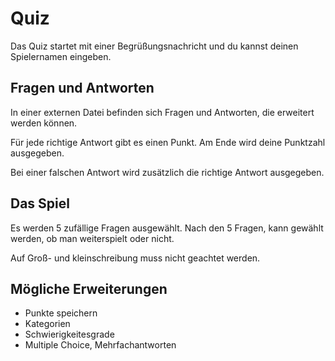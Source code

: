 # Quiz

Das Quiz startet mit einer Begrüßungsnachricht und du kannst deinen Spielernamen eingeben.

## Fragen und Antworten

In einer externen Datei befinden sich Fragen und Antworten, die erweitert werden können.

Für jede richtige Antwort gibt es einen Punkt. Am Ende wird deine Punktzahl ausgegeben.

Bei einer falschen Antwort wird zusätzlich die richtige Antwort ausgegeben.

## Das Spiel

Es werden 5 zufällige Fragen ausgewählt.
Nach den 5 Fragen, kann gewählt werden, ob man weiterspielt oder nicht.

Auf Groß- und kleinschreibung muss nicht geachtet werden.

## Mögliche Erweiterungen

- Punkte speichern
- Kategorien
- Schwierigkeitesgrade
- Multiple Choice, Mehrfachantworten



